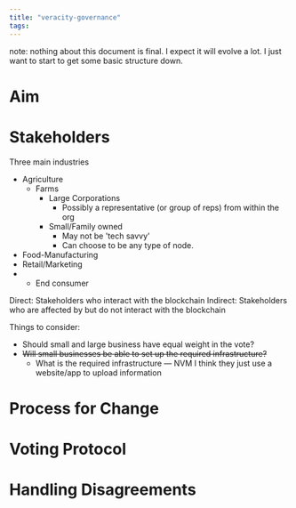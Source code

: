 ```yaml
---
title: "veracity-governance"
tags: 
---
```

note: nothing about this document is final. I expect it will evolve a lot. I just want to start to get some basic structure down.

# Aim

# Stakeholders
Three main industries
- Agriculture
	- Farms
		- Large Corporations
			- Possibly a representative (or group of reps) from within the org
		- Small/Family owned
			- May not be 'tech savvy'
			- Can choose to be any type of node.
- Food-Manufacturing
- Retail/Marketing
- + End consumer

Direct: Stakeholders who interact with the blockchain
Indirect: Stakeholders who are affected by but do not interact with the blockchain

Things to consider:
- Should small and large business have equal weight in the vote?
- ~~Will small businesses be able to set up the required infrastructure?~~
	- What is the required infrastructure — NVM I think they just use a website/app to upload information

# Process for Change

# Voting Protocol

# Handling Disagreements
